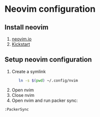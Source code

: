 # Neovim configuration

## Install neovim

1. [neovim.io](https://github.com/neovim/neovim/wiki/Installing-Neovim)
1. [Kickstart](https://github.com/nvim-lua/kickstart.nvim)

## Setup neovim configuration

1. Create a symlink
   ```bash
      ln -s $(pwd) ~/.config/nvim
   ```
1. Open nvim
1. Close nvim
1. Open nvim and run packer sync:

```bash
:PackerSync
```
